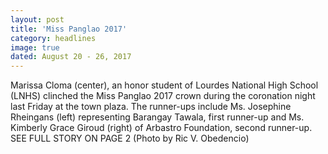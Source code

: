 ```yaml
---
layout: post
title: 'Miss Panglao 2017'
category: headlines
image: true
dated: August 20 - 26, 2017
---
```


Marissa Cloma (center), an honor student of Lourdes National High School (LNHS) clinched the Miss Panglao 2017 crown during the coronation night last Friday at the town plaza. The runner-ups include Ms. Josephine Rheingans (left) representing Barangay Tawala, first runner-up and Ms. Kimberly Grace Giroud (right) of Arbastro Foundation, second runner-up. SEE FULL STORY ON PAGE 2 (Photo by Ric V. Obedencio)
 